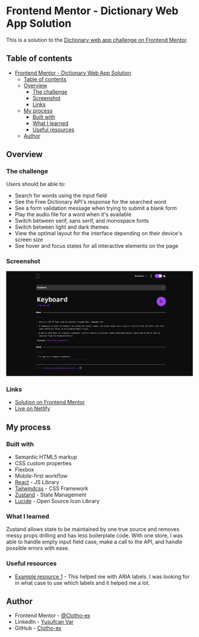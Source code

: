 # Frontend Mentor - Dictionary Web App Solution

This is a solution to the [Dictionary web app challenge on Frontend Mentor](https://www.frontendmentor.io/challenges/dictionary-web-app-h5wwnyuKFL).

## Table of contents

- [Frontend Mentor - Dictionary Web App Solution](#frontend-mentor---dictionary-web-app-solution)
  - [Table of contents](#table-of-contents)
  - [Overview](#overview)
    - [The challenge](#the-challenge)
    - [Screenshot](#screenshot)
    - [Links](#links)
  - [My process](#my-process)
    - [Built with](#built-with)
    - [What I learned](#what-i-learned)
    - [Useful resources](#useful-resources)
  - [Author](#author)

## Overview

### The challenge

Users should be able to:

- Search for words using the input field
- See the Free Dictionary API's response for the searched word
- See a form validation message when trying to submit a blank form
- Play the audio file for a word when it's available
- Switch between serif, sans serif, and monospace fonts
- Switch between light and dark themes
- View the optimal layout for the interface depending on their device's screen size
- See hover and focus states for all interactive elements on the page

### Screenshot

![](/public/project-screenshot.png)

### Links

- [Solution on Frontend Mentor](https://www.frontendmentor.io/solutions/solution-zustand-BqSSbnCnoB)
- [Live on Netlify](https://lexipedia.netlify.app/)

## My process

### Built with

- Semantic HTML5 markup
- CSS custom properties
- Flexbox
- Mobile-first workflow
- [React](https://reactjs.org/) - JS Library
- [Tailwindcss](https://tailwindcss.com/) - CSS Framework
- [Zustand](https://zustand-demo.pmnd.rs/) - State Management
- [Lucide](https://lucide.dev/) - Open Source Icon Library

### What I learned

Zustand allows state to be maintained by one true source and removes messy props drilling and has less boilerplate code. With one store, I was able to handle empty input field case, make a call to the API, and handle possible errors with ease. 

### Useful resources

- [Example resource 1](https://medium.com/@tilakOli/a-short-guide-to-accessibility-in-reactjs-and-the-importance-of-aria-for-accessibility-7278139930e9) - This helped me with ARIA labels. I was looking for in what case to use which labels and it helped me a lot.

## Author

- Frontend Mentor - [@Clotho-ex](https://www.frontendmentor.io/profile/Clotho-ex)
- LinkedIn - [Yusufcan Var](https://www.linkedin.com/in/clotho/)
- GitHub - [Clotho-ex](https://www.twitter.com/yourusername)
